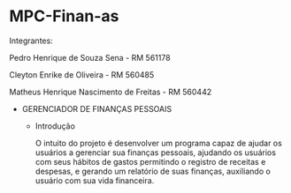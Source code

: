 # MPC-Finan-as

Integrantes: 

Pedro Henrique de Souza Sena - RM 561178

Cleyton Enrike de Oliveira - RM 560485

Matheus Henrique Nascimento de Freitas - RM 560442

* GERENCIADOR DE FINANÇAS PESSOAIS 

  * Introdução

    O intuito do projeto é desenvolver um programa capaz de ajudar os usuários a gerenciar sua finanças pessoais, ajudando os usuários com seus hábitos de gastos permitindo o registro de receitas e despesas, e gerando um relatório de suas finanças, auxiliando o usuário com sua vida financeira.